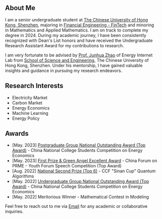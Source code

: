 ## About Me

I am a senior undergraduate student at [The Chinese University of Hong Kong, Shenzhen](https://www.cuhk.edu.cn/), majoring in [Financial Engineering - FinTech](https://sme.cuhk.edu.cn/en/page/72) and minoring in Mathematics and Applied Mathematics. I am on track to complete my degree in 2024. During my academic journey, I have been consistently recognized with Dean's List honors and have received the Undergraduate Research Assistant Award for my contributions to research.

I am very fortunate to be advised by [Prof. Junhua Zhao](https://scholar.google.com/citations?user=M2oDRWEAAAAJ&hl=en) of Energy Internet Lab from [School of Science and Engineering](https://sse.cuhk.edu.cn/en), The Chinese University of Hong Kong, Shenzhen. Under his mentorship, I have gained valuable insights and guidance in pursuing my research endeavors.

## Research Interests
- Electricity Market
- Carbon Market
- Energy Economics
- Machine Learning
- Energy Policy

## Awards
- [May. 2023] [Postgraduate Group National Outstanding Award (Top Award)](https://sme.cuhk.edu.cn/article/2311) - China National College Students Competition on Energy Economics
- [May. 2023] [First Prize & Green Angel Excellent Award](https://sme.cuhk.edu.cn/article/2304) - China Forum on PRME - Youth Forum Speech Competition (Top Award)
- [Aug. 2022] [National Second Prize (Top 6)](https://contest.originqc.com.cn/news/6) - CCF "Sinan Cup" Quantum Algorithms
- [May. 2022] [Undergraduate Group National Outstanding Award (Top Award)](https://mp.weixin.qq.com/s?__biz=MzA4NzYzNzQyMA==&mid=2652501555&idx=2&sn=854066da629bde66af007b74b975398c&chksm=8bdb3af0bcacb3e6ab8b8ca46454df73b45175c4c47122a5b38a510a5ea6a61a995f719ec0cc&scene=27) - China National College Students Competition on Energy Economics
- [May. 2022] Meritorious Winner - Mathematical Contest in Modeling


Feel free to reach out to me via [Email](mailto:xiyuanzhou1@link.cuhk.edu.cn) for any academic or collaborative inquiries.
